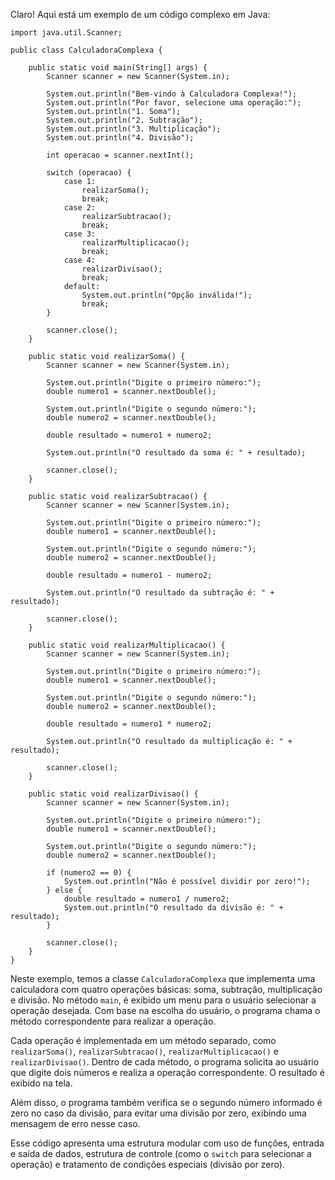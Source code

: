 Claro! Aqui está um exemplo de um código complexo em Java:

```
import java.util.Scanner;

public class CalculadoraComplexa {

    public static void main(String[] args) {
        Scanner scanner = new Scanner(System.in);
        
        System.out.println("Bem-vindo à Calculadora Complexa!");
        System.out.println("Por favor, selecione uma operação:");
        System.out.println("1. Soma");
        System.out.println("2. Subtração");
        System.out.println("3. Multiplicação");
        System.out.println("4. Divisão");
        
        int operacao = scanner.nextInt();
        
        switch (operacao) {
            case 1:
                realizarSoma();
                break;
            case 2:
                realizarSubtracao();
                break;
            case 3:
                realizarMultiplicacao();
                break;
            case 4:
                realizarDivisao();
                break;
            default:
                System.out.println("Opção inválida!");
                break;
        }
        
        scanner.close();
    }
    
    public static void realizarSoma() {
        Scanner scanner = new Scanner(System.in);
        
        System.out.println("Digite o primeiro número:");
        double numero1 = scanner.nextDouble();
        
        System.out.println("Digite o segundo número:");
        double numero2 = scanner.nextDouble();
        
        double resultado = numero1 + numero2;
        
        System.out.println("O resultado da soma é: " + resultado);
        
        scanner.close();
    }
    
    public static void realizarSubtracao() {
        Scanner scanner = new Scanner(System.in);
        
        System.out.println("Digite o primeiro número:");
        double numero1 = scanner.nextDouble();
        
        System.out.println("Digite o segundo número:");
        double numero2 = scanner.nextDouble();
        
        double resultado = numero1 - numero2;
        
        System.out.println("O resultado da subtração é: " + resultado);
        
        scanner.close();
    }
    
    public static void realizarMultiplicacao() {
        Scanner scanner = new Scanner(System.in);
        
        System.out.println("Digite o primeiro número:");
        double numero1 = scanner.nextDouble();
        
        System.out.println("Digite o segundo número:");
        double numero2 = scanner.nextDouble();
        
        double resultado = numero1 * numero2;
        
        System.out.println("O resultado da multiplicação é: " + resultado);
        
        scanner.close();
    }
    
    public static void realizarDivisao() {
        Scanner scanner = new Scanner(System.in);
        
        System.out.println("Digite o primeiro número:");
        double numero1 = scanner.nextDouble();
        
        System.out.println("Digite o segundo número:");
        double numero2 = scanner.nextDouble();
        
        if (numero2 == 0) {
            System.out.println("Não é possível dividir por zero!");
        } else {
            double resultado = numero1 / numero2;
            System.out.println("O resultado da divisão é: " + resultado);
        }
        
        scanner.close();
    }
}
```

Neste exemplo, temos a classe `CalculadoraComplexa` que implementa uma calculadora com quatro operações básicas: soma, subtração, multiplicação e divisão. No método `main`, é exibido um menu para o usuário selecionar a operação desejada. Com base na escolha do usuário, o programa chama o método correspondente para realizar a operação.

Cada operação é implementada em um método separado, como `realizarSoma()`, `realizarSubtracao()`, `realizarMultiplicacao()` e `realizarDivisao()`. Dentro de cada método, o programa solicita ao usuário que digite dois números e realiza a operação correspondente. O resultado é exibido na tela.

Além disso, o programa também verifica se o segundo número informado é zero no caso da divisão, para evitar uma divisão por zero, exibindo uma mensagem de erro nesse caso.

Esse código apresenta uma estrutura modular com uso de funções, entrada e saída de dados, estrutura de controle (como o `switch` para selecionar a operação) e tratamento de condições especiais (divisão por zero).